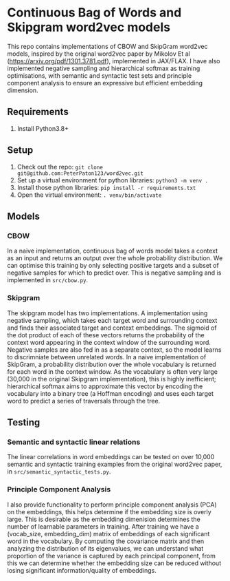 # Continuous Bag of Words and Skipgram word2vec models

This repo contains implementations of CBOW and SkipGram word2vec models, inspired by the original word2vec paper by Mikolov Et al (https://arxiv.org/pdf/1301.3781.pdf), implemented in JAX/FLAX. I have also implemented negative sampling and hierarchical softmax as training optimisations, with semantic and syntactic test sets and principle component analysis to ensure an expressive but efficient embedding dimension.

## Requirements
1. Install Python3.8+ 

## Setup
1. Check out the repo: `git clone git@github.com:PeterPaton123/word2vec.git`
2. Set up a virtual environment for python libraries: `python3 -m venv .`
3. Install those python libraries: `pip install -r requirements.txt`
4. Open the virtual environment: `. venv/bin/activate`

## Models

### CBOW

In a naive implementation, continuous bag of words model takes a context as an input and returns an output over the whole probability distribution. We can optimise this training by only selecting positive targets and a subset of negative samples for which to predict over. This is negative sampling and is implemented in `src/cbow.py`.

### Skipgram

The skipgram model has two implementations. A implementation using negative sampling, which takes each target word and surrounding context and finds their associated target and context embeddings. The sigmoid of the dot product of each of these vectors returns the probability of the context word appearing in the context window of the surrounding word. Negative samples are also fed in as a separate context, so the model learns to discrimniate between unrelated words. In a naive implementation of SkipGram, a probability distribution over the whole vocabulary is returned for each word in the context window. As the vocabulary is often very large (30,000 in the original Skipgram implementation), this is highly inefficient; hierarchical softmax aims to approximate this vector by encoding the vocabulary into a binary tree (a Hoffman encoding) and uses each target word to predict a series of traversals through the tree.

## Testing

### Semantic and syntactic linear relations

The linear correlations in word embeddings can be tested on over 10,000 semantic and syntactic training examples from the original word2vec paper, in `src/semantic_syntactic_tests.py`.

### Principle Component Analysis

I also provide functionality to perform principle component analysis (PCA) on the embeddings, this helps determine if the embedding size is overly large. This is desirable as the embedding dimenision determines the number of learnable parameters in training. After training we have a (vocab_size, embedding_dim)  matrix of embeddings of each significant word in the vocabulary. By computing the covariance matrix and then analyzing the distribution of its eigenvalues, we can understand what proportion of the variance is captured by each principal component, from this we can determine whether the embedding size can be reduced without losing significant information/quality of embeddings.
